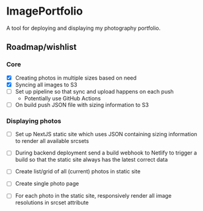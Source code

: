 # ImagePortfolio

A tool for deploying and displaying my photography portfolio.

## Roadmap/wishlist

### Core

- [x] Creating photos in multiple sizes based on need
- [x] Syncing all images to S3
- [ ] Set up pipeline so that sync and upload happens on each push
    - Potentially use GitHub Actions
- [ ] On build push JSON file with sizing information to S3

### Displaying photos

- [ ] Set up NextJS static site which uses JSON containing sizing information to render all available srcsets
- [ ] During backend deployment send a build webhook to Netlify to trigger a build so that the static site always has the latest correct data
- [ ] Create list/grid of all (current) photos in static site
- [ ] Create single photo page
- [ ] For each photo in the static site, responsively render all image resolutions in srcset attribute

